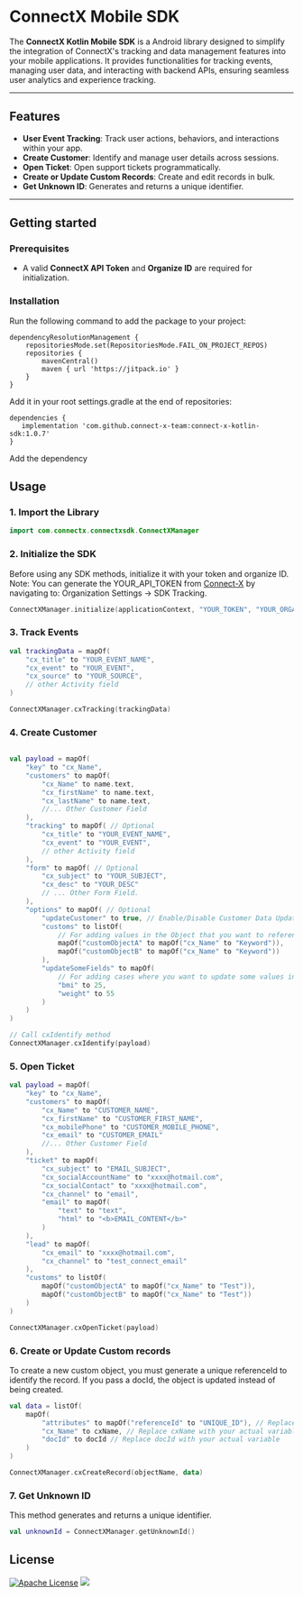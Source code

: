 # ConnectX Mobile SDK

The **ConnectX Kotlin Mobile SDK** is a Android library designed to simplify the integration of ConnectX's tracking and data management features into your mobile applications. It provides functionalities for tracking events, managing user data, and interacting with backend APIs, ensuring seamless user analytics and experience tracking.

---

## Features

- **User Event Tracking**: Track user actions, behaviors, and interactions within your app.
- **Create Customer**: Identify and manage user details across sessions.
- **Open Ticket**: Open support tickets programmatically.
- **Create or Update Custom Records**: Create and edit records in bulk.
- **Get Unknown ID**: Generates and returns a unique identifier.

---

## Getting started

### Prerequisites
- A valid **ConnectX API Token** and **Organize ID** are required for initialization.

### Installation
Run the following command to add the package to your project:

```grandle
dependencyResolutionManagement {
    repositoriesMode.set(RepositoriesMode.FAIL_ON_PROJECT_REPOS)
    repositories {
        mavenCentral()
        maven { url 'https://jitpack.io' }
    }
}
```
Add it in your root settings.gradle at the end of repositories:


```grandle
dependencies {
   implementation 'com.github.connect-x-team:connect-x-kotlin-sdk:1.0.7'
}
```
Add the dependency

## Usage

### 1. Import the Library

```kotlin
import com.connectx.connectxsdk.ConnectXManager
```


### 2. Initialize the SDK

Before using any SDK methods, initialize it with your token and organize ID.
Note: You can generate the YOUR_API_TOKEN from [Connect-X](https://app.connect-x.tech/) by navigating to:
Organization Settings → SDK Tracking.

```kotlin
ConnectXManager.initialize(applicationContext, "YOUR_TOKEN", "YOUR_ORGANIZE_ID")
```

### 3. Track Events

```kotlin
val trackingData = mapOf(
    "cx_title" to "YOUR_EVENT_NAME",
    "cx_event" to "YOUR_EVENT",
    "cx_source" to "YOUR_SOURCE",
    // other Activity field
)

ConnectXManager.cxTracking(trackingData)
```

### 4. Create Customer

```kotlin

val payload = mapOf(
    "key" to "cx_Name",
    "customers" to mapOf(
        "cx_Name" to name.text,
        "cx_firstName" to name.text,
        "cx_lastName" to name.text,
        //... Other Customer Field
    ), 
    "tracking" to mapOf( // Optional
        "cx_title" to "YOUR_EVENT_NAME",
        "cx_event" to "YOUR_EVENT",
        // other Activity field
    ), 
    "form" to mapOf( // Optional
        "cx_subject" to "YOUR_SUBJECT",
        "cx_desc" to "YOUR_DESC"
        // ... Other Form Field.
    ), 
    "options" to mapOf( // Optional
        "updateCustomer" to true, // Enable/Disable Customer Data Update
        "customs" to listOf(
            // For adding values in the Object that you want to reference with the Customer Object.
            mapOf("customObjectA" to mapOf("cx_Name" to "Keyword")),
            mapOf("customObjectB" to mapOf("cx_Name" to "Keyword"))
        ),
        "updateSomeFields" to mapOf(
            // For adding cases where you want to update some values in the Customers Object.
            "bmi" to 25,
            "weight" to 55
        )
    )
)

// Call cxIdentify method
ConnectXManager.cxIdentify(payload)
```

### 5. Open Ticket

```kotlin
val payload = mapOf(
    "key" to "cx_Name",
    "customers" to mapOf(
        "cx_Name" to "CUSTOMER_NAME",
        "cx_firstName" to "CUSTOMER_FIRST_NAME",
        "cx_mobilePhone" to "CUSTOMER_MOBILE_PHONE",
        "cx_email" to "CUSTOMER_EMAIL"
        //... Other Customer Field
    ),
    "ticket" to mapOf(
        "cx_subject" to "EMAIL_SUBJECT",
        "cx_socialAccountName" to "xxxx@hotmail.com",
        "cx_socialContact" to "xxxx@hotmail.com",
        "cx_channel" to "email",
        "email" to mapOf(
            "text" to "text",
            "html" to "<b>EMAIL_CONTENT</b>"
        )
    ),
    "lead" to mapOf(
        "cx_email" to "xxxx@hotmail.com",
        "cx_channel" to "test_connect_email"
    ),
    "customs" to listOf(
        mapOf("customObjectA" to mapOf("cx_Name" to "Test")),
        mapOf("customObjectB" to mapOf("cx_Name" to "Test"))
    )
)

ConnectXManager.cxOpenTicket(payload)
```

### 6. Create or Update Custom records

To create a new custom object, you must generate a unique referenceId to identify the record. If you pass a docId, the object is updated instead of being created.

```kotlin
val data = listOf(
    mapOf(
        "attributes" to mapOf("referenceId" to "UNIQUE_ID"), // Replace with your unique ID generation logic
        "cx_Name" to cxName, // Replace cxName with your actual variable
        "docId" to docId // Replace docId with your actual variable
    )
)

ConnectXManager.cxCreateRecord(objectName, data)

```

### 7. Get Unknown ID

This method generates and returns a unique identifier.

```kotlin
val unknownId = ConnectXManager.getUnknownId()
```

## License

[![Apache License](https://img.shields.io/badge/License-Apache-blue.svg)](https://www.apache.org/licenses/LICENSE-2.0)
[![](https://jitpack.io/v/connect-x-team/connect-x-kotlin-sdk.svg)](https://jitpack.io/#connect-x-team/connect-x-kotlin-sdk)
